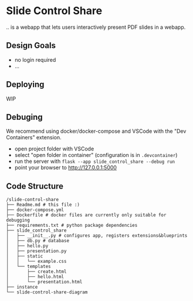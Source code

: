 # Slide Control Share

.. is a webapp that lets users interactively present PDF slides in a webapp.

## Design Goals

* no login required
* ...

## Deploying

WIP

## Debuging

We recommend using docker/docker-compose and VSCode with the "Dev Containers" extension.

* open project folder with VSCode
* select "open folder in container" (configuration is in `.devcontainer`)
* run the server with `flask --app slide_control_share --debug run`
* point your browser to http://127.0.0.1:5000

## Code Structure

```
/slide-control-share
├── Readme.md # this file :)
├── docker-compose.yml
├── Dockerfile # docker files are currently only suitable for debugging
├── requirements.txt # python package dependencies
├── slide_control_share
│   ├── __init__.py # configures app, registers extensions&blueprints
│   ├── db.py # database
│   ├── hello.py
│   ├── presentation.py
│   ├── static
│   │   └── example.css
│   └── templates
│       ├── create.html
│       ├── hello.html
│       └── presentation.html
├── instance
└── slide-control-share-diagram
```
